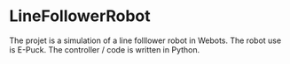 # LineFollowerRobot

The projet is a simulation of a line folllower robot in Webots. 
The robot use is E-Puck. 
The controller / code is written in Python. 

